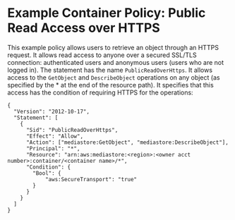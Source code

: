# Example Container Policy: Public Read Access over HTTPS<a name="policies-examples-public-https"></a>

This example policy allows users to retrieve an object through an HTTPS request\. It allows read access to anyone over a secured SSL/TLS connection: authenticated users and anonymous users \(users who are not logged in\)\. The statement has the name `PublicReadOverHttps`\. It allows access to the `GetObject` and `DescribeObject` operations on any object \(as specified by the \* at the end of the resource path\)\. It specifies that this access has the condition of requiring HTTPS for the operations:

```
{
  "Version": "2012-10-17",
  "Statement": [
    {
      "Sid": "PublicReadOverHttps",
      "Effect": "Allow",
      "Action": ["mediastore:GetObject", "mediastore:DescribeObject"],
      "Principal": "*",
      "Resource": "arn:aws:mediastore:<region>:<owner acct number>:container/<container name>/*",
      "Condition": {
        "Bool": {
            "aws:SecureTransport": "true"
        }
      }
    }
  ]
}
```